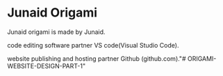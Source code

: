 # Junaid Origami
Junaid origami is made by Junaid.

code editing software partner VS code(Visual Studio Code).

website publishing and hosting partner Github (github.com)."# ORIGAMI-WEBSITE-DESIGN-PART-1" 
